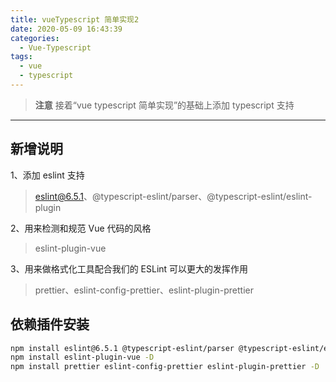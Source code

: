 ```yaml
---
title: vueTypescript 简单实现2
date: 2020-05-09 16:43:39
categories:
  - Vue-Typescript
tags:
  - vue
  - typescript
---
```


> **注意**
> 接着“vue typescript 简单实现”的基础上添加 typescript 支持

---

## 新增说明

1、添加 eslint 支持

> eslint@6.5.1、@typescript-eslint/parser、@typescript-eslint/eslint-plugin

2、用来检测和规范 Vue 代码的风格

> eslint-plugin-vue

3、用来做格式化工具配合我们的 ESLint 可以更大的发挥作用

> prettier、eslint-config-prettier、eslint-plugin-prettier

## 依赖插件安装

```sh
npm install eslint@6.5.1 @typescript-eslint/parser @typescript-eslint/eslint-plugin -D
npm install eslint-plugin-vue -D
npm install prettier eslint-config-prettier eslint-plugin-prettier -D
```
